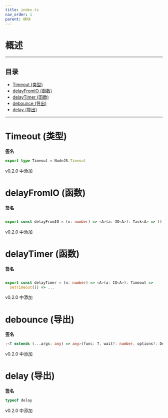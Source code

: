 ```yaml
---
title: index.ts
nav_order: 1
parent: 模块
---
```


# 概述

---

<h2 class="text-delta">目录</h2>

- [Timeout (类型)](#timeout-%E7%B1%BB%E5%9E%8B)
- [delayFromIO (函数)](#delayfromio-%E5%87%BD%E6%95%B0)
- [delayTimer (函数)](#delaytimer-%E5%87%BD%E6%95%B0)
- [debounce (导出)](#debounce-%E5%AF%BC%E5%87%BA)
- [delay (导出)](#delay-%E5%AF%BC%E5%87%BA)

---

# Timeout (类型)

**签名**

```ts
export type Timeout = NodeJS.Timeout
```

v0.2.0 中添加

# delayFromIO (函数)

**签名**

```ts

export const delayFromIO = (n: number) => <A>(a: IO<A>): Task<A> => () => new Promise<A>(resolve => ...

```

v0.2.0 中添加

# delayTimer (函数)

**签名**

```ts

export const delayTimer = (n: number) => <A>(a: IO<A>): Timeout =>
  setTimeout(() => ...

```

v0.2.0 中添加

# debounce (导出)

**签名**

```ts
;<T extends (...args: any) => any>(func: T, wait?: number, options?: DebounceSettings) => T & Cancelable
```

v0.2.0 中添加

# delay (导出)

**签名**

```ts
typeof delay
```

v0.2.0 中添加
